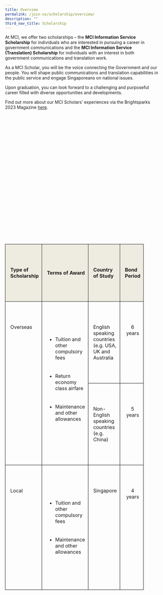 ```yaml
---
title: Overview
permalink: /join-us/scholarship/overview/
description: ""
third_nav_title: Scholarship
---
```

At MCI, we offer two scholarships – the **MCI Information Service Scholarship** for individuals who are interested in pursuing a career in government communications and the **MCI Information Service (Translation) Scholarship** for individuals with an interest in both government communications and translation work.

As a MCI Scholar, you will be the voice connecting the Government and our people. You will shape public communications and translation capabilities in the public service and engage Singaporeans on national issues.

Upon graduation, you can look forward to a challenging and purposeful career filled with diverse opportunities and developments.

Find out more about our MCI Scholars’ experiences via the Brightsparks 2023 Magazine [here](https://brightsparks.com.sg/magazine/february-2023/mci-keeping-singaporeans-engaged-and-informed.php).

  
&nbsp; &nbsp;   
&nbsp; &nbsp; &nbsp; &nbsp;   
&nbsp; &nbsp; &nbsp; &nbsp; &nbsp; &nbsp;   
&nbsp; &nbsp; &nbsp; &nbsp; &nbsp; &nbsp;   
&nbsp; &nbsp; &nbsp; &nbsp; &nbsp; &nbsp;   
&nbsp; &nbsp; &nbsp; &nbsp; &nbsp; &nbsp;   
&nbsp; &nbsp; &nbsp; &nbsp;   
&nbsp; &nbsp; &nbsp; &nbsp;   
&nbsp; &nbsp; &nbsp; &nbsp; &nbsp; &nbsp;   
&nbsp; &nbsp; &nbsp; &nbsp; &nbsp; &nbsp;   
&nbsp; &nbsp; &nbsp; &nbsp; &nbsp; &nbsp;   
&nbsp; &nbsp; &nbsp; &nbsp; &nbsp; &nbsp;   
&nbsp; &nbsp; &nbsp; &nbsp;   
&nbsp; &nbsp; &nbsp; &nbsp;   
&nbsp; &nbsp; &nbsp; &nbsp; &nbsp; &nbsp;   
&nbsp; &nbsp; &nbsp; &nbsp; &nbsp; &nbsp;   
&nbsp; &nbsp; &nbsp; &nbsp;   
&nbsp; &nbsp; &nbsp; &nbsp;   
&nbsp; &nbsp; &nbsp; &nbsp; &nbsp; &nbsp;   
&nbsp; &nbsp; &nbsp; &nbsp; &nbsp; &nbsp;   
&nbsp; &nbsp; &nbsp; &nbsp; &nbsp; &nbsp;   
&nbsp; &nbsp; &nbsp; &nbsp; &nbsp; &nbsp;   
&nbsp; &nbsp; &nbsp; &nbsp;   
&nbsp; &nbsp; <table style="width: 90%; border-collapse: collapse; border: none;" width="90%" cellpadding="0" cellspacing="0" border="1"><tbody><tr><td style="border: 1pt solid windowtext; padding: 12.75pt 7.5pt 12.75pt 12pt; background: #eeece1;">  
&nbsp; &nbsp; &nbsp; &nbsp; &nbsp; &nbsp; <p><strong>Type of Scholarship</strong></p>  
&nbsp; &nbsp; &nbsp; &nbsp; &nbsp; &nbsp; </td><td style="border-top: 1pt solid windowtext; border-right: 1pt solid windowtext; border-bottom: 1pt solid windowtext; border-left: none; padding: 12.75pt 7.5pt 12.75pt 12pt; background: #eeece1;">  
&nbsp; &nbsp; &nbsp; &nbsp; &nbsp; &nbsp; <p><strong>Terms of Award</strong></p>  
&nbsp; &nbsp; &nbsp; &nbsp; &nbsp; &nbsp; </td><td style="border-top: 1pt solid windowtext; border-right: 1pt solid windowtext; border-bottom: 1pt solid windowtext; border-left: none; padding: 12.75pt 7.5pt 12.75pt 12pt; background: #eeece1;">  
&nbsp; &nbsp; &nbsp; &nbsp; &nbsp; &nbsp; <p><strong>Country of Study</strong></p>  
&nbsp; &nbsp; &nbsp; &nbsp; &nbsp; &nbsp; </td><td style="border-top: 1pt solid windowtext; border-right: 1pt solid windowtext; border-bottom: 1pt solid windowtext; border-left: none; padding: 12.75pt 7.5pt 12.75pt 12pt; background: #eeece1;">  
&nbsp; &nbsp; &nbsp; &nbsp; &nbsp; &nbsp; <p><strong>Bond Period</strong></p>  
&nbsp; &nbsp; &nbsp; &nbsp; &nbsp; &nbsp; </td></tr><tr><td style="border-right: 1pt solid windowtext; border-bottom: 1pt solid windowtext; border-left: 1pt solid windowtext; border-top: none; padding: 12.75pt 7.5pt 12.75pt 12pt;" valign="top" rowspan="2">  
&nbsp; &nbsp; &nbsp; &nbsp; &nbsp; &nbsp; <p>Overseas</p>  
&nbsp; &nbsp; &nbsp; &nbsp; &nbsp; &nbsp; </td><td style="border-top: none; border-left: none; border-bottom: 1pt solid windowtext; border-right: 1pt solid windowtext; padding: 12.75pt 7.5pt 12.75pt 12pt;" valign="top" rowspan="2">  
&nbsp; &nbsp; &nbsp; &nbsp; &nbsp; &nbsp; <ul>  
&nbsp; &nbsp; &nbsp; &nbsp; &nbsp; &nbsp; &nbsp; &nbsp; <li>Tuition and other compulsory fees</li>  
&nbsp; &nbsp; &nbsp; &nbsp; &nbsp; &nbsp; &nbsp; &nbsp; <li>Return economy class airfare</li>  
&nbsp; &nbsp; &nbsp; &nbsp; &nbsp; &nbsp; &nbsp; &nbsp; <li>Maintenance and other allowances</li>  
&nbsp; &nbsp; &nbsp; &nbsp; &nbsp; &nbsp; </ul>  
&nbsp; &nbsp; &nbsp; &nbsp; &nbsp; &nbsp; </td><td style="border-top: none; border-left: none; border-bottom: 1pt solid windowtext; border-right: 1pt solid windowtext; padding: 12.75pt 7.5pt 12.75pt 12pt;" valign="top">  
&nbsp; &nbsp; &nbsp; &nbsp; &nbsp; &nbsp; <p>English speaking countries (e.g. USA, UK and Australia</p>  
&nbsp; &nbsp; &nbsp; &nbsp; &nbsp; &nbsp; </td><td style="border-top: none; border-left: none; border-bottom: 1pt solid windowtext; border-right: 1pt solid windowtext; padding: 12.75pt 7.5pt 12.75pt 12pt;" valign="top">  
&nbsp; &nbsp; &nbsp; &nbsp; &nbsp; &nbsp; <p style="text-align: center;">6 years</p>  
&nbsp; &nbsp; &nbsp; &nbsp; &nbsp; &nbsp; </td></tr><tr><td style="border-top: none; border-left: none; border-bottom: 1pt solid windowtext; border-right: 1pt solid windowtext; padding: 12.75pt 7.5pt 12.75pt 12pt;" valign="top">  
&nbsp; &nbsp; &nbsp; &nbsp; &nbsp; &nbsp; <p>Non-English speaking countries (e.g. China)</p>  
&nbsp; &nbsp; &nbsp; &nbsp; &nbsp; &nbsp; </td><td style="border-top: none; border-left: none; border-bottom: 1pt solid windowtext; border-right: 1pt solid windowtext; padding: 12.75pt 7.5pt 12.75pt 12pt;" valign="top">  
&nbsp; &nbsp; &nbsp; &nbsp; &nbsp; &nbsp; <p style="text-align: center;">5 years</p>  
&nbsp; &nbsp; &nbsp; &nbsp; &nbsp; &nbsp; </td></tr><tr><td style="border-right: 1pt solid windowtext; border-bottom: 1pt solid windowtext; border-left: 1pt solid windowtext; border-top: none; padding: 12.75pt 7.5pt 12.75pt 12pt;" valign="top">  
&nbsp; &nbsp; &nbsp; &nbsp; &nbsp; &nbsp; <p>Local</p>  
&nbsp; &nbsp; &nbsp; &nbsp; &nbsp; &nbsp; </td><td style="border-top: none; border-left: none; border-bottom: 1pt solid windowtext; border-right: 1pt solid windowtext; padding: 12.75pt 7.5pt 12.75pt 12pt;" valign="top">  
&nbsp; &nbsp; &nbsp; &nbsp; &nbsp; &nbsp; <ul>  
&nbsp; &nbsp; &nbsp; &nbsp; &nbsp; &nbsp; &nbsp; &nbsp; <li>Tuition and other compulsory fees</li>  
&nbsp; &nbsp; &nbsp; &nbsp; &nbsp; &nbsp; &nbsp; &nbsp; <li>Maintenance and other allowances</li>  
&nbsp; &nbsp; &nbsp; &nbsp; &nbsp; &nbsp; </ul>  
&nbsp; &nbsp; &nbsp; &nbsp; &nbsp; &nbsp; </td><td style="border-top: none; border-left: none; border-bottom: 1pt solid windowtext; border-right: 1pt solid windowtext; padding: 12.75pt 7.5pt 12.75pt 12pt;" valign="top">  
&nbsp; &nbsp; &nbsp; &nbsp; &nbsp; &nbsp; <p>Singapore</p>  
&nbsp; &nbsp; &nbsp; &nbsp; &nbsp; &nbsp; </td><td style="border-top: none; border-left: none; border-bottom: 1pt solid windowtext; border-right: 1pt solid windowtext; padding: 12.75pt 7.5pt 12.75pt 12pt;" valign="top">  
&nbsp; &nbsp; &nbsp; &nbsp; &nbsp; &nbsp; <p style="text-align: center;">4 years</p>  
&nbsp; &nbsp; &nbsp; &nbsp; &nbsp; &nbsp; </td></tr></tbody>  
</table>
